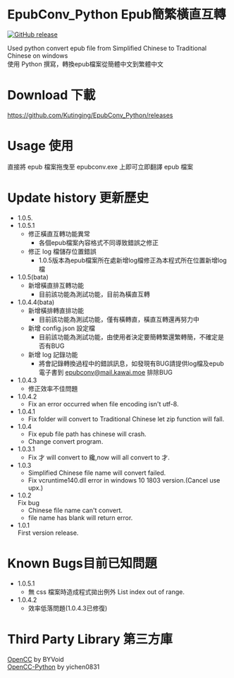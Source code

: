 # EpubConv_Python Epub簡繁橫直互轉
[![GitHub release](https://img.shields.io/github/release/Kutinging/EpubConv_Python.svg?style=plastic)](https://github.com/Kutinging/EpubConv_Python/releases)  
  
Used python convert epub file from Simplified Chinese to Traditional Chinese on windows  
使用 Python 撰寫，轉換epub檔案從簡體中文到繁體中文  
# Download 下載
https://github.com/Kutinging/EpubConv_Python/releases
# Usage 使用
直接將 epub 檔案拖曳至 epubconv.exe 上即可立即翻譯 epub 檔案
# Update history 更新歷史
* 1.0.5.
* 1.0.5.1
  - 修正橫直互轉功能異常
    -  各個epub檔案內容格式不同導致錯誤之修正
  - 修正 log 檔儲存位置錯誤
    -  1.0.5版本為epub檔案所在處新增log檔修正為本程式所在位置新增log檔
* 1.0.5(bata)
  * 新增橫直排互轉功能
    *  目前該功能為測試功能，目前為橫直互轉
* 1.0.4.4(bata)
  * 新增橫排轉直排功能
      * 目前該功能為測試功能，僅有橫轉直，橫直互轉還再努力中
  * 新增 config.json 設定檔
      * 目前該功能為測試功能，由使用者決定要簡轉繁還繁轉簡，不確定是否有BUG
  * 新增 log 記錄功能
      * 將會記錄轉換過程中的錯誤訊息，如發現有BUG請提供log檔及epub電子書到 epubconv@mail.kawai.moe 排除BUG
* 1.0.4.3
  * 修正效率不佳問題
* 1.0.4.2
  * Fix an error occurred when file encoding isn't utf-8.
* 1.0.4.1
  * Fix folder will convert to Traditional Chinese let zip function will fall.
* 1.0.4
  * Fix epub file path has chinese will crash.
  * Change convert program.
* 1.0.3.1
  * Fix 才 will convert to 纔,now will all convert to 才.
* 1.0.3
  * Simplified Chinese file name will convert failed.
  * Fix vcruntime140.dll error in windows 10 1803 version.(Cancel use upx.)
* 1.0.2  
  Fix bug
  * Chinese file name can't convert.
  * file name has blank will return error.
* 1.0.1  
  First version release.

# Known Bugs目前已知問題
* 1.0.5.1
  * 無 css 檔案時造成程式拋出例外 List index out of range.
* 1.0.4.2
  * 效率低落問題(1.0.4.3已修復)

# Third Party Library 第三方庫
[OpenCC](https://github.com/BYVoid/OpenCC) by BYVoid  
[OpenCC-Python](https://github.com/yichen0831/opencc-python) by yichen0831  

